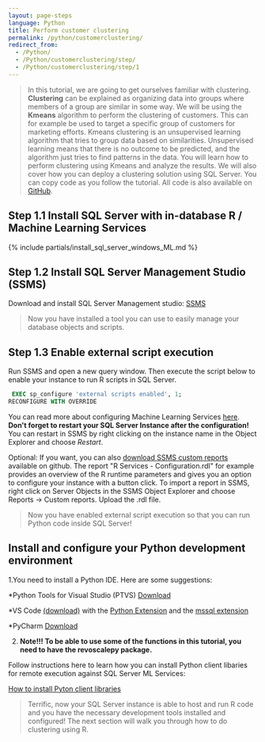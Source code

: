 ```yaml
---
layout: page-steps
language: Python
title: Perform customer clustering 
permalink: /python/customerclustering/
redirect_from:
  - /Python/
  - /Python/customerclustering/step/
  - /Python/customerclustering/step/1
---
```



> In this tutorial, we are going to get ourselves familiar with clustering. **Clustering** can be explained as organizing data into groups where members of a group are similar in some way.
We will be using the **Kmeans** algorithm to perform the clustering of customers. This can for example be used to target a specific group of customers for marketing efforts. 
Kmeans clustering is an unsupervised learning algorithm that tries to group data based on similarities. Unsupervised learning means that there is no outcome to be predicted, and the algorithm just tries to find patterns in the data.
You will learn how to perform clustering using Kmeans and analyze the results. We will also cover how you can deploy a clustering solution using SQL Server.
You can copy code as you follow the tutorial. All code is also available on [GitHub](https://github.com/Microsoft/sql-server-samples/tree/master/samples/features/machine-learning-services/python/getting-started).


## Step 1.1 Install SQL Server with in-database R / Machine Learning Services
{% include partials/install_sql_server_windows_ML.md %}

## Step 1.2 Install SQL Server Management Studio (SSMS)
Download and install SQL Server Management studio: [SSMS](https://msdn.microsoft.com/en-us/library/mt238290.aspx)

>Now you have installed a tool you can use to easily manage your database objects and scripts.


## Step 1.3 Enable external script execution              
Run SSMS and open a new query window. Then execute the script below to enable your instance to run R scripts in SQL Server.

```sql
 EXEC sp_configure 'external scripts enabled', 1;
RECONFIGURE WITH OVERRIDE
```
You can read more about configuring Machine Learning Services [here](https://docs.microsoft.com/en-us/sql/advanced-analytics/r-services/set-up-sql-server-r-services-in-database).
**Don't forget to restart your SQL Server Instance after the configuration!** You can restart in SSMS by right clicking on the instance name in the Object Explorer and choose *Restart*.
 
Optional: If you want, you can also [download SSMS custom reports](https://github.com/Microsoft/sql-server-samples/blob/master/samples/features/r-services/ssms-custom-reports/R%20Services%20-%20Configuration.rdl) available on github. 
The report "R Services - Configuration.rdl" for example provides an overview of the R runtime parameters and gives you an option to configure your instance with a button click.
To import a report in SSMS, right click on Server Objects in the SSMS Object Explorer and choose Reports -> Custom reports. Upload the .rdl file.

>Now you have enabled external script execution so that you can run Python code inside SQL Server!

## Install and configure your Python development environment   
1.You need to install a Python IDE. Here are some suggestions:

*Python Tools for Visual Studio (PTVS) [Download](https://microsoft.github.io/PTVS)

*VS Code [(download)](https://code.visualstudio.com/download) with the [Python Extension](https://marketplace.visualstudio.com/items?itemName=ms-python.python) and the [mssql extension](https://marketplace.visualstudio.com/items?itemName=ms-mssql.mssql)

*PyCharm [Download](https://www.jetbrains.com/pycharm/)


2. **Note!!! To be able to use some of the functions in this tutorial, you need to have the revoscalepy package.**

Follow instructions here to learn how you can install Python client libaries for remote execution against SQL Server ML Services:

[How to install Pyton client libraries](]https://docs.microsoft.com/en-us/machine-learning-server/install/python-libraries-interpreter)


> Terrific, now your SQL Server instance is able to host and run R code and you have the necessary development tools installed and configured! The next section will walk you through how to do clustering using R.
    
